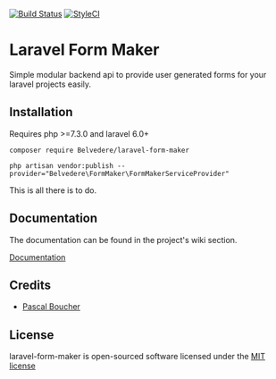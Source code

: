 [![Build Status](https://travis-ci.org/CoopBelvedere/laravel-form-maker.svg?branch=master)](https://travis-ci.org/CoopBelvedere/laravel-form-maker)
[![StyleCI](https://github.styleci.io/repos/156127313/shield?branch=master)](https://github.styleci.io/repos/156127313)

# Laravel Form Maker

Simple modular backend api to provide user generated forms for your laravel projects easily.

## Installation

Requires php >=7.3.0 and laravel 6.0+

```
composer require Belvedere/laravel-form-maker

php artisan vendor:publish --provider="Belvedere\FormMaker\FormMakerServiceProvider"
```

This is all there is to do.

## Documentation

The documentation can be found in the project's wiki section.

[Documentation](https://github.com/CoopBelvedere/laravel-form-maker/wiki)

## Credits

- [Pascal Boucher](https://github.com/pascalboucher)

## License

laravel-form-maker is open-sourced software licensed under the [MIT license](https://github.com/pascalboucher/laravel-form-maker/blob/master/LICENSE.md)
